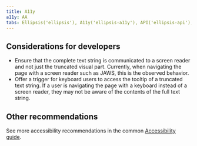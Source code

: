 ```yaml
---
title: A11y
a11y: AA
tabs: Ellipsis('ellipsis'), A11y('ellipsis-a11y'), API('ellipsis-api'), Example('ellipsis-code'), Changelog('ellipsis-changelog')
---
```


## Considerations for developers

- Ensure that the complete text string is communicated to a screen reader and not just the truncated visual part. Currently, when navigating the page with a screen reader such as JAWS, this is the observed behavior.
- Offer a trigger for keyboard users to access the tooltip of a truncated text string. If a user is navigating the page with a keyboard instead of a screen reader, they may not be aware of the contents of the full text string.

## Other recommendations

See more accessibility recommendations in the common [Accessibility guide](/core-principles/a11y/#contrast).
